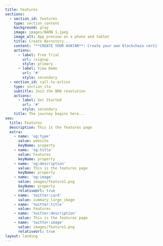 ```yaml
---
title: Features
sections:
  - section_id: features
    type: section_content
    background: gray
    image: images/BARN 1.jpeg
    image_alt: App preview on a phone and tablet
    title: Create Barnstory...
    content: "**CREATE YOUR AVATAR**: Create your own blockchain certified NFT barn avatar. Our avatars are designed to evaporate inherent prejudice tethered to the physical form.\_\n\n**RESERVE A BARN**: Hold lectures, seminars, debates, celebrations in your BRN. Bring the best minds of our generation today to lay the philosophical groundwork of tomorrow.\_\n\n**DEEP LEARNING**:\_ Audition your ideas with our deep learning software to watch ideas play out in simulated BRN society.\_\n\n**FARM:** Our unique social \"mining\" process where users will earn BRN through active community involvement. \n\n\\*\\*YOU ARE THE MYTH: \\*\\*your characters will have their own adventures in the Thumpaverse. Write your story. Be the bridge between past and present myths. Choose your own Space Barn adventure.\_\n"
    actions:
      - label: Free Trial
        url: /signup
        style: primary
      - label: View Demo
        url: '#'
        style: secondary
  - section_id: call-to-action
    type: section_cta
    subtitle: Join the BRN revolution
    actions:
      - label: Get Started
        url: '#'
        style: secondary
    title: The journey begins here...
seo:
  title: Features
  description: This is the features page
  extra:
    - name: 'og:type'
      value: website
      keyName: property
    - name: 'og:title'
      value: Features
      keyName: property
    - name: 'og:description'
      value: This is the features page
      keyName: property
    - name: 'og:image'
      value: images/feature1.png
      keyName: property
      relativeUrl: true
    - name: 'twitter:card'
      value: summary_large_image
    - name: 'twitter:title'
      value: Features
    - name: 'twitter:description'
      value: This is the features page
    - name: 'twitter:image'
      value: images/feature1.png
      relativeUrl: true
layout: landing
---
```

